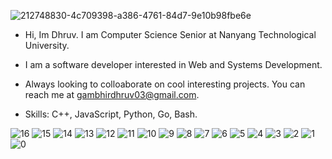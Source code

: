 ![212748830-4c709398-a386-4761-84d7-9e10b98fbe6e](https://github.com/user-attachments/assets/63f79a26-c474-46b8-85ef-76a8a21a9c95)


- Hi, Im Dhruv. I am Computer Science Senior at Nanyang Technological University.

- I am a software developer interested in Web and Systems Development.

- Always looking to colloaborate on cool interesting projects. You can reach me at gambhirdhruv03@gmail.com.

- Skills: C++, JavaScript, Python, Go, Bash.



![16](https://github.com/user-attachments/assets/94ffaf77-8bdf-48a0-95c8-e4e550ac7882)
![15](https://github.com/user-attachments/assets/98799f10-6355-4ed2-901b-598124df1cfd)
![14](https://github.com/user-attachments/assets/8813dbb4-a3da-4076-a2c9-db334282d7ec)
![13](https://github.com/user-attachments/assets/52019d0b-dcb2-4c3b-8e63-48790b28310b)
![12](https://github.com/user-attachments/assets/f35227fa-fb8d-4280-be30-a8992a4c4d70)
![11](https://github.com/user-attachments/assets/c7d9d18f-12ba-42e1-a992-142978e3eef6)
![10](https://github.com/user-attachments/assets/4b16e099-ece5-4393-a540-50f985bc8dd1)
![9](https://github.com/user-attachments/assets/8a1e1b52-aee0-47d5-b971-1b079a592739)
![8](https://github.com/user-attachments/assets/9bb0b4e5-bf36-4721-b896-dbb61a421cdb)
![7](https://github.com/user-attachments/assets/24231a3a-0f07-49df-8184-217ce798ab7e)
![6](https://github.com/user-attachments/assets/1301a787-7350-4150-bf49-51d1dce7dacb)
![5](https://github.com/user-attachments/assets/3cb93948-3afd-4ca2-9ab6-1dc634b6d7a4)
![4](https://github.com/user-attachments/assets/652800fc-a68f-4d48-b10b-f8eab73100e7)
![3](https://github.com/user-attachments/assets/2012ec37-f6c8-4cf0-af28-f420a63d7a53)
![2](https://github.com/user-attachments/assets/08bc48d7-469a-4817-acee-ecf040c9a67e)
![1](https://github.com/user-attachments/assets/a361215b-18f7-4156-bcb6-0380a899768f)
![0](https://github.com/user-attachments/assets/02918791-2bb3-4bf0-93d1-98b996f7559b)
